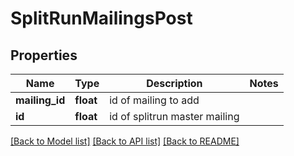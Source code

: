 # SplitRunMailingsPost

## Properties
Name | Type | Description | Notes
------------ | ------------- | ------------- | -------------
**mailing_id** | **float** | id of mailing to add | 
**id** | **float** | id of splitrun master mailing | 

[[Back to Model list]](../README.md#documentation-for-models) [[Back to API list]](../README.md#documentation-for-api-endpoints) [[Back to README]](../README.md)


